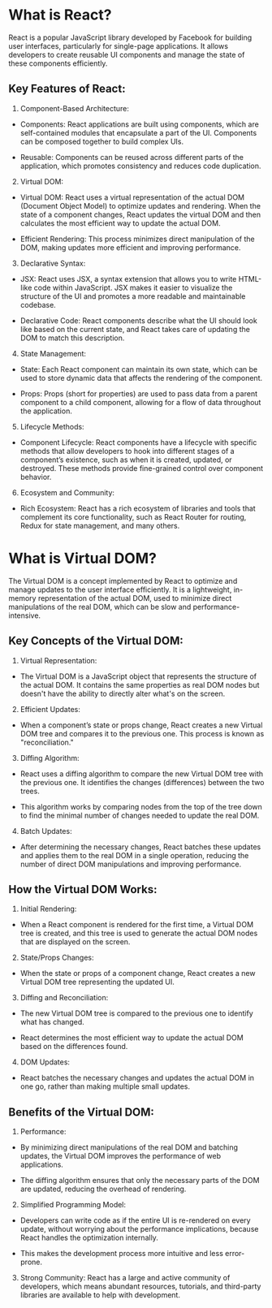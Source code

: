 # What is React?

React is a popular JavaScript library developed by Facebook for building user interfaces, particularly for single-page applications. It allows developers to create reusable UI components and manage the state of these components efficiently.

## Key Features of React:

1. Component-Based Architecture:

- Components: React applications are built using components, which are self-contained modules that encapsulate a part of the UI. Components can be composed together to build complex UIs.

- Reusable: Components can be reused across different parts of the application, which promotes consistency and reduces code duplication.

2. Virtual DOM:

- Virtual DOM: React uses a virtual representation of the actual DOM (Document Object Model) to optimize updates and rendering. When the state of a component changes, React updates the virtual DOM and then calculates the most efficient way to update the actual DOM.

- Efficient Rendering: This process minimizes direct manipulation of the DOM, making updates more efficient and improving performance.

3. Declarative Syntax:

- JSX: React uses JSX, a syntax extension that allows you to write HTML-like code within JavaScript. JSX makes it easier to visualize the structure of the UI and promotes a more readable and maintainable codebase.

- Declarative Code: React components describe what the UI should look like based on the current state, and React takes care of updating the DOM to match this description.

4. State Management:

- State: Each React component can maintain its own state, which can be used to store dynamic data that affects the rendering of the component.

- Props: Props (short for properties) are used to pass data from a parent component to a child component, allowing for a flow of data throughout the application.

5. Lifecycle Methods:

- Component Lifecycle: React components have a lifecycle with specific methods that allow developers to hook into different stages of a component’s existence, such as when it is created, updated, or destroyed. These methods provide fine-grained control over component behavior.

6. Ecosystem and Community:

- Rich Ecosystem: React has a rich ecosystem of libraries and tools that complement its core functionality, such as React Router for routing, Redux for state management, and many others.


# What is Virtual DOM?

The Virtual DOM is a concept implemented by React to optimize and manage updates to the user interface efficiently. It is a lightweight, in-memory representation of the actual DOM, used to minimize direct manipulations of the real DOM, which can be slow and performance-intensive.

## Key Concepts of the Virtual DOM:

1. Virtual Representation:

- The Virtual DOM is a JavaScript object that represents the structure of the actual DOM. It contains the same properties as real DOM nodes but doesn't have the ability to directly alter what's on the screen.

2. Efficient Updates:

- When a component’s state or props change, React creates a new Virtual DOM tree and compares it to the previous one. This process is known as "reconciliation."

3. Diffing Algorithm:

- React uses a diffing algorithm to compare the new Virtual DOM tree with the previous one. It identifies the changes (differences) between the two trees.

- This algorithm works by comparing nodes from the top of the tree down to find the minimal number of changes needed to update the real DOM.

4. Batch Updates:

- After determining the necessary changes, React batches these updates and applies them to the real DOM in a single operation, reducing the number of direct DOM manipulations and improving performance.

## How the Virtual DOM Works:

1. Initial Rendering:

- When a React component is rendered for the first time, a Virtual DOM tree is created, and this tree is used to generate the actual DOM nodes that are displayed on the screen.

2. State/Props Changes:

- When the state or props of a component change, React creates a new Virtual DOM tree representing the updated UI.

3. Diffing and Reconciliation:

- The new Virtual DOM tree is compared to the previous one to identify what has changed.

- React determines the most efficient way to update the actual DOM based on the differences found.

4. DOM Updates:

- React batches the necessary changes and updates the actual DOM in one go, rather than making multiple small updates.

## Benefits of the Virtual DOM:

1. Performance:

- By minimizing direct manipulations of the real DOM and batching updates, the Virtual DOM improves the performance of web applications.

- The diffing algorithm ensures that only the necessary parts of the DOM are updated, reducing the overhead of rendering.

2. Simplified Programming Model:

- Developers can write code as if the entire UI is re-rendered on every update, without worrying about the performance implications, because React handles the optimization internally.

- This makes the development process more intuitive and less error-prone.

3. Strong Community: React has a large and active community of developers, which means abundant resources, tutorials, and third-party libraries are available to help with development.
